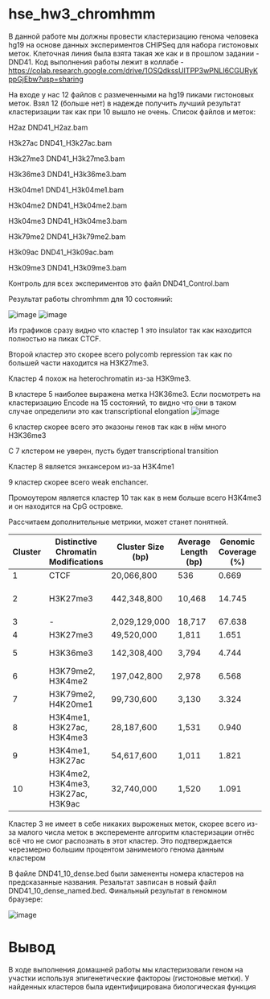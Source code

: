 # hse_hw3_chromhmm

В данной работе мы должны провести кластеризацию генома человека hg19 на основе данных экспериментов CHIPSeq для набора гистоновых меток. Клеточная линия была взята такая же как и в прошлом задании - DND41.
Код выполнения работы лежит в коллабе - https://colab.research.google.com/drive/1OSQdkssUITPP3wPNLl6CGURyKppGjEbw?usp=sharing

На входе у нас 12 файлов с размеченными на hg19 пиками гистоновых меток. Взял 12 (больше нет) в надежде получить лучший результат кластеризации так как при 10 вышло не очень.
Список файлов и меток:

H2az	DND41_H2az.bam

H3k27ac	DND41_H3k27ac.bam

H3k27me3	DND41_H3k27me3.bam

H3k36me3	DND41_H3k36me3.bam

H3k04me1	DND41_H3k04me1.bam

H3k04me2	DND41_H3k04me2.bam

H3k04me3	DND41_H3k04me3.bam

H3k79me2	DND41_H3k79me2.bam

H3k09ac	DND41_H3k09ac.bam

H3k09me3	DND41_H3k09me3.bam

Контроль для всех экспериментов это файл DND41_Control.bam

Результат работы chromhmm для 10 состояний:

![image](https://github.com/JustKeonix/hse_hw3_chromhmm/assets/24775932/7c4e7612-16f8-467c-98de-19dd21d5170c)
![image](https://github.com/JustKeonix/hse_hw3_chromhmm/assets/24775932/a828a770-face-4c50-9696-fdc2beec808f)

Из графиков сразу видно что кластер 1 это insulator так как находится полностью на пиках CTCF. 

Второй кластер это скорее всего polycomb repression так как по большей части находится на H3K27me3.

Кластер 4 похож на heterochromatin из-за H3K9me3.

В кластере 5 наиболее выражена метка H3K36me3. Если посмотреть на кластеризацию Encode на 15 состояний, то видно что они в таком случае определили это как transcriptional elongation
![image](https://github.com/JustKeonix/hse_hw3_chromhmm/assets/24775932/fa1b4a01-50af-4ebc-8e00-0f304fa1bd55)

6 кластер скорее всего это эказоны генов так как в нём много H3K36me3

С 7 клстером не уверен, пусть будет transcriptional transition

Кластер 8 является энхансером из-за H3K4me1

9 кластер скорее всего weak enchancer.

Промоутером является кластер 10 так как в нем больше всего H3K4me3 и он находится на CpG островке.

Рассчитаем дополнительные метрики, может станет понятней.

| Cluster | Distinctive Chromatin Modifications | Cluster Size (bp) | Average Length (bp) | Genomic Coverage (%) | Predicted Biological Function |
|---------|------------------------------------|-------------------|---------------------|----------------------|-------------------------------|
| 1       | CTCF                               | 20,066,800        | 536                 | 0.669                | Insulator                    |
| 2       | H3K27me3                           | 442,348,800       | 10,468              | 14.745               | Polycomb-repressed regions    |
| 3       | -                                  | 2,029,129,000     | 18,717              | 67.638               | Unknown1                      |
| 4       | H3K27me3                           | 49,520,000        | 1,811               | 1.651                | Heterochromatin               |
| 5       | H3K36me3                           | 142,308,400       | 3,794               | 4.744                | Transcriptional elongation    |
| 6       | H3K79me2, H3K4me2                  | 197,042,800       | 2,978               | 6.568                | Unknown2                      |
| 7       | H3K79me2, H4K20me1                 | 99,730,600        | 3,130               | 3.324                | Transcriptional transition    |
| 8       | H3K4me1, H3K27ac, H3K4me3          | 28,187,600        | 1,531               | 0.940                | Strong enhancer |
| 9       | H3K4me1, H3K27ac                   | 54,617,600        | 1,011               | 1.821                | Weak enhancer     |
| 10      | H3K4me2, H3K4me3, H3K27ac, H3K9ac  | 32,740,000        | 1,520               | 1.091                | Promoter       |

Кластер 3 не имеет в себе никаких выроженых меток, скорее всего из-за малого числа меток в эксперементе алгоритм кластеризации отнёс всё что не смог распознать в этот кластер. Это подтверждается черезмерно большим процентом занимемого генома данным кластером

В файле DND41_10_dense.bed были замененты номера кластеров на предсказанные названия. Резальтат завписан в новый файл DND41_10_dense_named.bed. Финальный результат в геномном браузере:

![image](https://github.com/JustKeonix/hse_hw3_chromhmm/assets/24775932/fd9dea2a-fb97-4717-8481-2dd8b2dbe7c9)

# Вывод
В ходе выполнения домашней работы мы кластеризовали геном на участки используя эпигенетические фактороы (гистоновые метки). У найденных кластеров была идентифицирована биологическая функция
